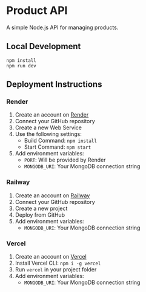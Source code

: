 # Product API

A simple Node.js API for managing products.

## Local Development

```
npm install
npm run dev
```

## Deployment Instructions

### Render

1. Create an account on [Render](https://render.com)
2. Connect your GitHub repository
3. Create a new Web Service
4. Use the following settings:
   - Build Command: `npm install`
   - Start Command: `npm start`
5. Add environment variables:
   - `PORT`: Will be provided by Render
   - `MONGODB_URI`: Your MongoDB connection string

### Railway

1. Create an account on [Railway](https://railway.app)
2. Connect your GitHub repository
3. Create a new project
4. Deploy from GitHub
5. Add environment variables:
   - `MONGODB_URI`: Your MongoDB connection string

### Vercel

1. Create an account on [Vercel](https://vercel.com)
2. Install Vercel CLI: `npm i -g vercel`
3. Run `vercel` in your project folder
4. Add environment variables:
   - `MONGODB_URI`: Your MongoDB connection string
